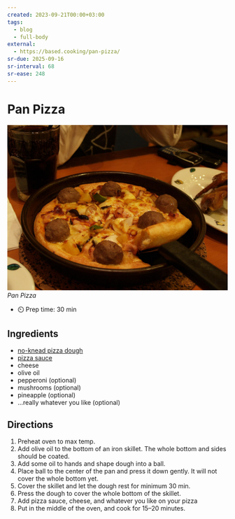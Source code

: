 ```yaml
---
created: 2023-09-21T00:00+03:00
tags:
  - blog
  - full-body
external:
  - https://based.cooking/pan-pizza/
sr-due: 2025-09-16
sr-interval: 68
sr-ease: 248
---
```


# Pan Pizza

![Pan Pizza](img/Pizza_pan.jpg)
_Pan Pizza_

- ⏲️ Prep time: 30 min

## Ingredients

- [no-knead pizza dough](https://based.cooking/no-knead-pizza-dough)
- [pizza sauce](https://based.cooking/pizza-sauce)
- cheese
- olive oil
- pepperoni (optional)
- mushrooms (optional)
- pineapple (optional)
- …really whatever you like (optional)

## Directions

1. Preheat oven to max temp.
2. Add olive oil to the bottom of an iron skillet. The whole bottom and sides should be coated.
3. Add some oil to hands and shape dough into a ball.
4. Place ball to the center of the pan and press it down gently. It will not cover the whole bottom yet.
5. Cover the skillet and let the dough rest for minimum 30 min.
6. Press the dough to cover the whole bottom of the skillet.
7. Add pizza sauce, cheese, and whatever you like on your pizza
8. Put in the middle of the oven, and cook for 15–20 minutes.
